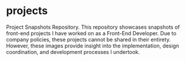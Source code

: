 # projects
Project Snapshots Repository.
This repository showcases snapshots of front-end projects I have worked on as a Front-End Developer.
Due to company policies, these projects cannot be shared in their entirety.
However, these images provide insight into the implementation, design coordination, and development processes I undertook.
